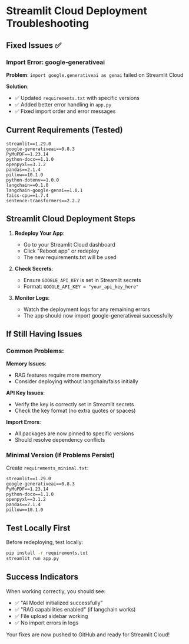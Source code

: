 # Streamlit Cloud Deployment Troubleshooting

## Fixed Issues ✅

### Import Error: google-generativeai
**Problem**: `import google.generativeai as genai` failed on Streamlit Cloud

**Solution**: 
- ✅ Updated `requirements.txt` with specific versions
- ✅ Added better error handling in `app.py`
- ✅ Fixed import order and error messages

## Current Requirements (Tested)
```
streamlit==1.29.0
google-generativeai==0.8.3
PyMuPDF==1.23.14
python-docx==1.1.0
openpyxl==3.1.2
pandas==2.1.4
pillow==10.1.0
python-dotenv==1.0.0
langchain==0.1.0
langchain-google-genai==1.0.1
faiss-cpu==1.7.4
sentence-transformers==2.2.2
```

## Streamlit Cloud Deployment Steps

1. **Redeploy Your App**:
   - Go to your Streamlit Cloud dashboard
   - Click "Reboot app" or redeploy
   - The new requirements.txt will be used

2. **Check Secrets**:
   - Ensure `GOOGLE_API_KEY` is set in Streamlit secrets
   - Format: `GOOGLE_API_KEY = "your_api_key_here"`

3. **Monitor Logs**:
   - Watch the deployment logs for any remaining errors
   - The app should now import google-generativeai successfully

## If Still Having Issues

### Common Problems:

**Memory Issues**: 
- RAG features require more memory
- Consider deploying without langchain/faiss initially

**API Key Issues**:
- Verify the key is correctly set in Streamlit secrets
- Check the key format (no extra quotes or spaces)

**Import Errors**:
- All packages are now pinned to specific versions
- Should resolve dependency conflicts

### Minimal Version (If Problems Persist)

Create `requirements_minimal.txt`:
```
streamlit==1.29.0
google-generativeai==0.8.3
PyMuPDF==1.23.14
python-docx==1.1.0
openpyxl==3.1.2
pandas==2.1.4
pillow==10.1.0
```

## Test Locally First

Before redeploying, test locally:
```bash
pip install -r requirements.txt
streamlit run app.py
```

## Success Indicators

When working correctly, you should see:
- ✅ "AI Model initialized successfully"
- ✅ "RAG capabilities enabled" (if langchain works)
- ✅ File upload sidebar working
- ✅ No import errors in logs

Your fixes are now pushed to GitHub and ready for Streamlit Cloud!
